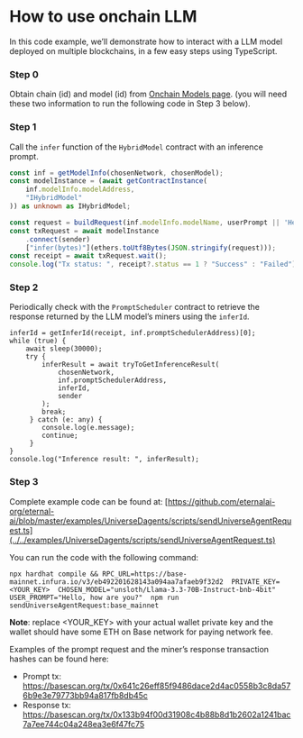 # How to use onchain LLM

In this code example, we’ll demonstrate how to interact with a LLM model deployed on multiple blockchains, in a few easy steps using TypeScript.

### Step 0

Obtain chain (id) and model (id) from [Onchain Models page](https://docs.eternalai.org/eternal-ai/decentralized-inference-api/onchain-models). (you will need these two information to run the following code in Step 3 below).

### **Step 1**

Call the `infer` function of the `HybridModel` contract with an inference prompt.

```typescript
const inf = getModelInfo(chosenNetwork, chosenModel);
const modelInstance = (await getContractInstance(
    inf.modelInfo.modelAddress,
    "IHybridModel"
)) as unknown as IHybridModel;

const request = buildRequest(inf.modelInfo.modelName, userPrompt || 'Hello, how are you?');
const txRequest = await modelInstance
    .connect(sender)
    ["infer(bytes)"](ethers.toUtf8Bytes(JSON.stringify(request)));
const receipt = await txRequest.wait();
console.log("Tx status: ", receipt?.status == 1 ? "Success" : "Failed");
```

### **Step 2**

Periodically check with the `PromptScheduler` contract to retrieve the response returned by the LLM model’s miners using the `inferId`.

```solidity
inferId = getInferId(receipt, inf.promptSchedulerAddress)[0];
while (true) {
    await sleep(30000);
    try {
        inferResult = await tryToGetInferenceResult(
            chosenNetwork,
            inf.promptSchedulerAddress,
            inferId,
            sender
        );
        break;
     } catch (e: any) {     
        console.log(e.message);
        continue;
     }
}
console.log("Inference result: ", inferResult);
```

### Step 3

Complete example code can be found at: [https://github.com/eternalai-org/eternal-ai/blob/master/examples/UniverseDagents/scripts/sendUniverseAgentRequest.ts](../../examples/UniverseDagents/scripts/sendUniverseAgentRequest.ts)

You can run the code with the following command:

```
npx hardhat compile && RPC_URL=https://base-mainnet.infura.io/v3/eb492201628143a094aa7afaeb9f32d2  PRIVATE_KEY=<YOUR_KEY>  CHOSEN_MODEL="unsloth/Llama-3.3-70B-Instruct-bnb-4bit"  USER_PROMPT="Hello, how are you?"  npm run sendUniverseAgentRequest:base_mainnet
```

**Note**: replace \<YOUR\_KEY> with your actual wallet private key and the wallet should have some ETH on Base network for paying network fee.

Examples of the prompt request and the miner’s response transaction hashes can be found here:&#x20;

* Prompt tx: https://basescan.org/tx/0x641c26eff85f9486dace2d4ac0558b3c8da576b9e3e79773bb94a817fb8db45c
* Response tx: https://basescan.org/tx/0x133b94f00d31908c4b88b8d1b2602a1241bac7a7ee744c04a248ea3e6f47fc75





